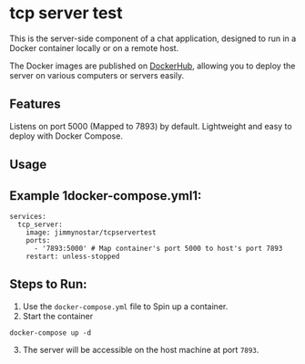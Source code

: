 # tcp server test

This is the server-side component of a chat application, designed to run in a Docker container locally or on a remote host.

The Docker images are published on [DockerHub](https://hub.docker.com/repository/docker/jimmynostar/tcpservertest/general), allowing you to deploy the server on various computers or servers easily.

## Features
Listens on port 5000 (Mapped to 7893) by default.
Lightweight and easy to deploy with Docker Compose.

## Usage
## Example 1docker-compose.yml1:
```
services:
  tcp_server:
    image: jimmynostar/tcpservertest
    ports:
      - '7893:5000' # Map container's port 5000 to host's port 7893
    restart: unless-stopped
```


## Steps to Run:
1. Use the `docker-compose.yml` file to Spin up a container.
2. Start the container
```
docker-compose up -d
```
3. The server will be accessible on the host machine at port `7893`.
